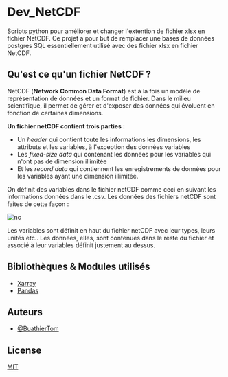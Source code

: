 
# Dev_NetCDF

Scripts python pour améliorer et changer l'extention de fichier xlsx en fichier NetCDF. Ce projet a pour but de remplacer une bases de données postgres SQL essentiellement utilisé avec des fichier xlsx en fichier NetCDF.

## Qu'est ce qu'un fichier NetCDF ?

NetCDF (**Network Common Data Format**) est à la fois un modèle de représentation de données et un format de fichier. Dans le milieu scientifique, il permet de gérer et d'exposer des données qui évoluent en fonction de certaines dimensions. 

**Un fichier netCDF contient trois parties :**
-	Un *header* qui contient toute les informations les dimensions, les attributs et les variables, à l'exception des données variables
-	Les *fixed-size data* qui contenant les données pour les   variables qui n'ont pas de dimension illimitée
-	Et les *record data* qui contiennent les enregistrements de données pour les variables ayant une dimension illimitée.

On définit des variables dans le fichier netCDF comme ceci en suivant les informations données dans le .csv. Les données des fichiers netCDF sont faites de cette façon : 

![nc](https://user-images.githubusercontent.com/97435667/233404512-80776b98-84be-43ed-9735-26beb578efe5.png)

Les variables sont définit en haut du fichier netCDF avec leur types, leurs unités etc.. Les données, elles, sont contenues dans le reste du fichier et associé à leur variables définit justement au dessus.
## Bibliothèques & Modules utilisés

- [Xarray](https://docs.xarray.dev/en/stable/)
- [Pandas](https://pandas.pydata.org/docs/)

## Auteurs

- [@BuathierTom](https://www.github.com/BuathierTom)


## License

[MIT](https://choosealicense.com/licenses/mit/)


